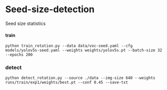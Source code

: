 # Seed-size-detection
Seed size statistics

#### train
```
python train_rotation.py --data data/voc-seed.yaml --cfg models/yolov5s-seed.yaml --weights weights/yolov5s.pt --batch-size 32 --epochs 200
```

### detect
```
python detect_rotation.py --source ./data --img-size 640 --weights runs/train/exp1/weights/best.pt --conf 0.45 --save-txt
```
